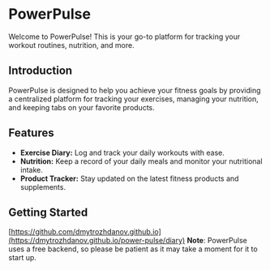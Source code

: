 # PowerPulse

Welcome to PowerPulse! This is your go-to platform for tracking your workout routines, nutrition, and more.


## Introduction
PowerPulse is designed to help you achieve your fitness goals by providing a centralized platform for tracking your exercises, managing your nutrition, and keeping tabs on your favorite products.

## Features
- **Exercise Diary:** Log and track your daily workouts with ease.
- **Nutrition:** Keep a record of your daily meals and monitor your nutritional intake.
- **Product Tracker:** Stay updated on the latest fitness products and supplements.

## Getting Started
[https://github.com/dmytrozhdanov.github.io](https://dmytrozhdanov.github.io/power-pulse/diary)
**Note**: PowerPulse uses a free backend, so please be patient as it may take a moment for it to start up.
